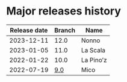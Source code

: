 # Major releases history

| Release date | Branch | Name |
| ------------ | ------ | ---- |
| 2023-12-11 | 12.0 | Nonno |
| 2023-01-05 | 11.0 | La Scala |
| 2022-01-22 | 10.0 | La Pino’z |
| 2022-07-19 | [9.0](./branch-9-0.md) | Mico |
